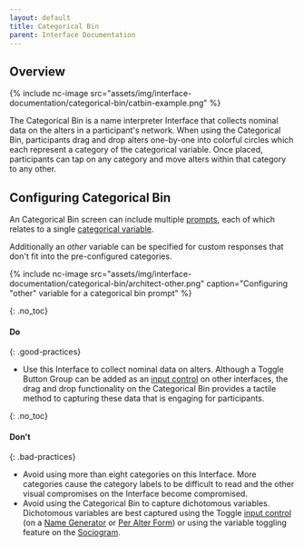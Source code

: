 ```yaml
---
layout: default
title: Categorical Bin
parent: Interface Documentation
---
```

## Overview
  
{% include nc-image src="assets/img/interface-documentation/categorical-bin/catbin-example.png" %}

The Categorical Bin is a name interpreter Interface that collects nominal data on the alters in a participant's network. When using the Categorical Bin, participants drag and drop alters one-by-one into colorful circles which each represent a category of the categorical variable. Once placed, participants can tap on any category and move alters within that category to any other. 

## Configuring Categorical Bin

An Categorical Bin screen can include multiple [prompts](../key-concepts/prompts.md), each of which relates to a single [categorical variable](key-concepts/variable-types/#categorical).

Additionally an _other_ variable can be specified for custom responses that don't fit into the pre-configured categories.

{% include nc-image src="assets/img/interface-documentation/categorical-bin/architect-other.png" caption="Configuring &quot;other&quot; variable for a categorical bin prompt" %}

{: .no_toc}
#### Do

{: .good-practices}
- Use this Interface to collect nominal data on alters. Although a Toggle Button Group can be added as an [input control](../key-concepts/input-control.md) on other interfaces, the drag and drop functionality on the Categorical Bin provides a tactile method to capturing these data that is engaging for participants. 

{: .no_toc}
#### Don't

{: .bad-practices}
- Avoid using more than eight categories on this Interface. More categories cause the category labels to be difficult to read and the other visual compromises on the Interface become compromised. 
- Avoid using the Categorical Bin to capture dichotomous variables. Dichotomous variables are best captured using the Toggle [input control](../key-concepts/input-control.md) (on a [Name Generator](./name-generator.md) or [Per Alter Form](./per-alter-form.md)) or using the variable toggling feature on the [Sociogram](./sociogram.md).

